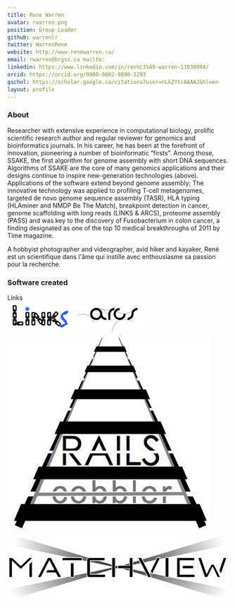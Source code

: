 ```yaml
---
title: Rene Warren
avatar: rwarren.png
position: Group Leader
github: warrenlr
twitter: WarrenRene
website: http://www.renewarren.ca/
email: rwarren@bcgsc.ca mailto:
linkedin: https://www.linkedin.com/in/ren%C3%A9-warren-11630984/
orcid: https://orcid.org/0000-0002-9890-2293
gschol: https://scholar.google.ca/citations?user=nLkZYtcAAAAJ&hl=en
layout: profile
---
```


### About

Researcher with extensive experience in computational biology, prolific scientific research author and regular reviewer for genomics and bioinformatics journals. In his career, he has been at the forefront of innovation, pioneering a number of bioinformatic “firsts”. Among those, SSAKE, the first algorithm for genome assembly with short DNA sequences. Algorithms of SSAKE are the core of many genomics applications and their designs continue to inspire new-generation technologies (above). Applications of the software extend beyond genome assembly; The innovative technology was applied to profiling T-cell metagenomes, targeted de novo genome sequence assembly (TASR), HLA typing (HLAminer and NMDP Be The Match), breakpoint  detection in cancer, genome scaffolding with long reads (LINKS & ARCS), proteome assembly (PASS) and was key to the discovery of Fusobacterium in colon cancer, a finding designated as one of the top 10 medical breakthroughs of 2011 by Time magazine.

A hobbyist photographer and videographer, avid hiker and kayaker, René est un scientifique dans l'âme qui instille avec enthousiasme sa passion pour la recherche.

### Software created 

Links  
![LINKS](../assets/logos/linkslogo.png)
![ARCS](../assets/logos/arcslogo.png)
![RAILS](../assets/logos/railslogo.png)
![XMATCHVIEW](../assets/logos/xmatchviewlogo.png) 

